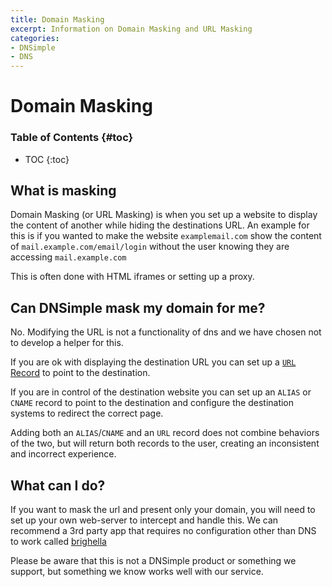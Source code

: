 ```yaml
---
title: Domain Masking
excerpt: Information on Domain Masking and URL Masking
categories:
- DNSimple
- DNS
---
```


# Domain Masking

### Table of Contents {#toc}

* TOC
{:toc}

## What is masking

Domain Masking (or URL Masking) is when you set up a website to display the content of another while hiding the destinations URL.
An example for this is if you wanted to make the website `examplemail.com` show the content of `mail.example.com/email/login` without the user knowing they are accessing `mail.example.com`

This is often done with HTML iframes or setting up a proxy.

## Can DNSimple mask my domain for me?

No. Modifying the URL is not a functionality of dns and we have chosen not to develop a helper for this.

If you are ok with displaying the destination URL you can set up a [`URL` Record](/articles/cname-record) to point to the destination.

If you are in control of the destination website you can set up an `ALIAS` or `CNAME` record to point to the destination and configure the destination systems to redirect the correct page.

Adding both an `ALIAS`/`CNAME` and an `URL` record does not combine behaviors of the two, but will return both records to the user, creating an inconsistent and incorrect experience.

## What can I do?

If you want to mask the url and present only your domain, you will need to set up your own web-server to intercept and handle this.
We can recommend a 3rd party app that requires no configuration other than DNS to work called [brighella](https://github.com/weppos/brighella)

Please be aware that this is not a DNSimple product or something we support, but something we know works well with our service.
